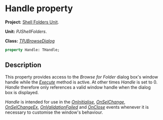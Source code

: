 # Handle property #

**Project:** [Shell Folders Unit](ShellFoldersUnit.md).

**Unit:** _PJShellFolders_.

**Class:** _[TPJBrowseDialog](TPJBrowseDialog.md)_

```pascal
property Handle: THandle;
```

## Description ##

This property provides access to the _Browse for Folder_ dialog box's window handle while the _[Execute](TPJBrowseDialogExecute.md)_ method is active. At other times _Handle_ is set to 0. _Handle_ therefore only references a valid window handle when the dialog box is displayed.

_Handle_ is intended for use in the _[OnInitialise](TPJBrowseDialogOnInitialise.md)_, _[OnSelChange](TPJBrowseDialogOnSelChange.md)_, _[OnSelChangeEx](TPJBrowseDialogOnSelChangeEx.md)_, _[OnValidationFailed](TPJBrowseDialogOnValidationFailed.md)_ and _[OnClose](TPJBrowseDialogOnClose.md)_ events whenever it is necessary to customise the window's behaviour.